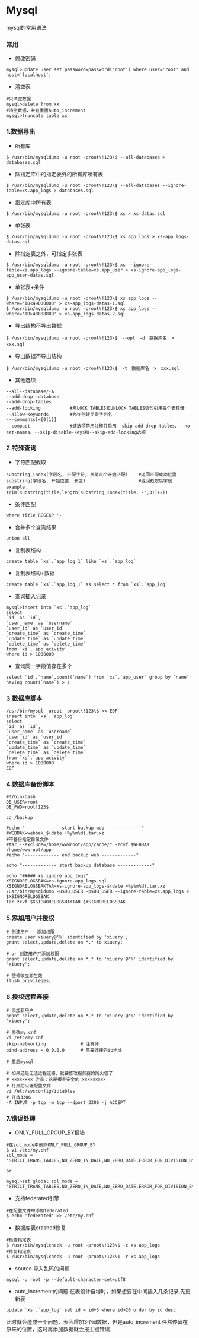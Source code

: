 # Mysql

mysql的常用语法

### 常用

- 修改密码
```
mysql>update user set password=password('root') where user='root' and host='localhost';
```

- 清空表
```
#只清空数据
mysql>delete from xx
#清空数据，并且重置auto_increment
mysql>truncate table xx
```


### 1.数据导出

- 所有库
```
$ /usr/bin/mysqldump -u root -proot\!123\$ --all-databases > databases.sql
```

- 除指定库中的指定表外的所有库所有表
```
$ /usr/bin/mysqldump -u root -proot\!123\$ --all-databases --ignore-table=xs.app_logs > databases.sql
```

- 指定库中所有表
```
$ /usr/bin/mysqldump -u root -proot\!123\$ xs > xs-datas.sql
```

- 单张表
```
$ /usr/bin/mysqldump -u root -proot\!123\$ xs app_logs > xs-app_logs-datas.sql
```

- 除指定表之外，可指定多张表
```
$ /usr/bin/mysqldump -u root -proot\!123\$ xs --ignore-table=xs.app_logs --ignore-table=xs.app_user > xs-ignore-app_logs-app_user-datas.sql
```

- 单张表+条件
```
$ /usr/bin/mysqldump -u root -proot\!123\$ xs app_logs --where='ID<49000000' > xs-app_logs-datas-1.sql
$ /usr/bin/mysqldump -u root -proot\!123\$ xs app_logs --where='ID>48888889' > xs-app_logs-datas-2.sql
```

- 导出结构不导出数据
```
$ /usr/bin/mysqldump -u root -proot\!123\$　--opt　-d　数据库名　>　xxx.sql　
```

- 导出数据不导出结构
```
$ /usr/bin/mysqldump -u root -proot\!123\$　-t　数据库名　>　xxx.sql
```

- 其他选项
```
--all--database/-A
--add-drop--database
--add-drop-tables
--add-locking           #用LOCK TABLES和UNLOCK TABLES语句引用每个表转储
--allow-keywords        #允许创建关键字列名
---comments[={0|1}]
--compact	            #该选项禁用注释并启用--skip-add-drop-tables、--no-set-names、--skip-disable-keys和--skip-add-locking选项
```

### 2.特殊查询

- 字符匹配截取
```
substring_index(字段名, 匹配字符, 从第几个开始匹配)    #返回匹配成功位置
substring(字段名, 开始位置, 长度)                    #返回截取后字段
example：
trim(substring(title,length(substring_index(title,'-',3))+2))
```

- 条件匹配
```
where title REGEXP '-'
```

- 合并多个查询结果
```
union all
```

- 复制表结构
```
create table `xs`.`app_log_1` like `xs`.`app_log`
```

- 复制表结构+数据
```
create table `xs`.`app_log_1` as select * from `xs`.`app_log`
```

- 查询插入记录
```
mysql>insert into `xs`.`app_log`
select
`id` as `id`,
`user_name` as `username`
`user_id` as `user_id`
`create_time` as `create_time`
`update_time` as `update_time`
`delete_time` as `delete_time`
from `xs`.`app_acivity`
where id > 1000000
```
- 查询同一字段值存在多个
```
select `id`,`name`,count(`name`) from `xs`.`app_user` group by `name` having count(`name`) > 1
```

### 3.数据库脚本
```
/usr/bin/mysql -uroot -proot\!123\$ << EOF
insert into `xs`.`app_log`
select
`id` as `id`,
`user_name` as `username`
`user_id` as `user_id`
`create_time` as `create_time`
`update_time` as `update_time`
`delete_time` as `delete_time`
from `xs`.`app_acivity`
where id > 1000000
EOF
```

### 4.数据库备份脚本
```
#!/bin/bash
DB_USER=root
DB_PWD=root!123$

cd /backup

#echo "------------- start backup web -------------"
#WEBBAK=webbak_$(date +%y%m%d).tar.xz
#不备份指定目录文件
#tar --exclude=/home/wwwroot/app/cache/* -zcvf $WEBBAK  /home/wwwroot/app
#echo "------------- end backup web -------------"

echo "------------- start backup database -------------"

echo "##### xs ignore app_logs"
XSIGNORELOGSBAK=xs-ignore-app_logs.sql
XSIGNORELOGSBAKTAR=xs-ignore-app_logs-$(date +%y%m%d).tar.xz
/usr/bin/mysqldump -u$DB_USER -p$DB_USER --ignore-table=xs.app_logs > $XSIGNORELOGSBAK
tar zcvf $XSIGNORELOGSBAKTAR $XSIGNORELOGSBAK
```

### 5.添加用户并授权
```
# 创建用户 - 添加权限
create user xiuery@'%' identified by 'xiuery';
grant select,update,delete on *.* to xiuery;

# or 创建用户并添加权限
grant select,update,delete on *.* to 'xiuery'@'%' identified by 'xiuery';

# 使修改立即生效
flush privileges;
```

### 6.授权远程连接
```
# 添加新用户
grant select,update,delete on *.* to 'xiuery'@'%' identified by 'xiuery';

# 修改my.cnf
vi /etc/my.cnf
skip-networking             # 注释掉
bind-address = 0.0.0.0      # 需要连接的ip地址

# 重启mysql

# 如果还是无法远程连接，就要修改服务器的防火墙了
# ×××××××× 注意：这是很不安全的 ×××××××××
# 打开防火墙配置文件
vi /etc/sysconfig/iptables
# 开放3306
-A INPUT -p tcp -m tcp --dport 3306 -j ACCEPT
```

### 7.错误处理

- ONLY_FULL_GROUP_BY报错
```
#在sql_mode中删除ONLY_FULL_GROUP_BY
$ vi /etc/my.cnf
sql_mode = 'STRICT_TRANS_TABLES,NO_ZERO_IN_DATE,NO_ZERO_DATE,ERROR_FOR_DIVISION_BY_ZERO,NO_AUTO_CREATE_USER,NO_ENGINE_SUBSTITUTION'

or

mysql>set global sql_mode = 'STRICT_TRANS_TABLES,NO_ZERO_IN_DATE,NO_ZERO_DATE,ERROR_FOR_DIVISION_BY_ZERO,NO_AUTO_CREATE_USER,NO_ENGINE_SUBSTITUTION';
```

- 支持federated引擎
```
#在配置文件中添加federated
$ echo 'federated' >> /etc/my.cnf
```

- 数据库表crashed修复
```
#检查指定表
$ /usr/bin/mysqlcheck -u root -proot\!123\$ -c xs app_logs
#修复指定表
$ /usr/bin/mysqlcheck -u root -proot\!123\$ -r xs app_logs
```

- source 导入乱码的问题
```
mysql -u root -p --default-character-set=utf8
```

- auto_increment的问题
在表设计自增时，如果想要在中间插入几条记录,先更新表
```
update `xs`.`app_log` set id = id+3 where id>20 order by id desc
```
此时就会造成一个问题，表会增加3个id数据，但是auto_increment 任然停留在原来的位置，这时再添加数据就会报主键错误
